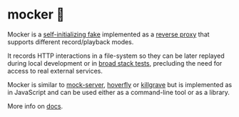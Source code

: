 # mocker 🥸

Mocker is a [self-initializing fake](https://martinfowler.com/bliki/SelfInitializingFake.html)
implemented as a [reverse proxy](https://en.wikipedia.org/wiki/Reverse_proxy) that supports
different record/playback modes.

It records HTTP interactions in a file-system so they can be later replayed during local development or in [broad stack tests](https://martinfowler.com/bliki/BroadStackTest.html), precluding the need for access to real external services.

Mocker is similar to [mock-server](https://mock-server.com/),
[hoverfly](https://docs.hoverfly.io/en/latest/pages/keyconcepts/proxyserver.html)
or [killgrave](https://github.com/friendsofgo/killgrave) but is
implemented as in JavaScript and can be used either as a command-line
tool or as a library.

<!-- For example, mocker can piggy-back onto Apollo's MockedProvider. -->

More info on [docs](./docs).
